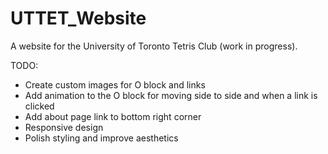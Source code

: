# UTTET_Website

A website for the University of Toronto Tetris Club (work in progress).

TODO: 
- Create custom images for O block and links
- Add animation to the O block for moving side to side and when a link is clicked
- Add about page link to bottom right corner
- Responsive design
- Polish styling and improve aesthetics
